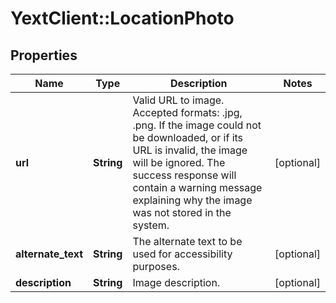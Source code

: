 # YextClient::LocationPhoto

## Properties
Name | Type | Description | Notes
------------ | ------------- | ------------- | -------------
**url** | **String** | Valid URL to image. Accepted formats: .jpg, .png.  If the image could not be downloaded, or if its URL is invalid, the image will be ignored. The success response will contain a warning message explaining why the image was not stored in the system.  | [optional] 
**alternate_text** | **String** | The alternate text to be used for accessibility purposes. | [optional] 
**description** | **String** | Image description. | [optional] 


